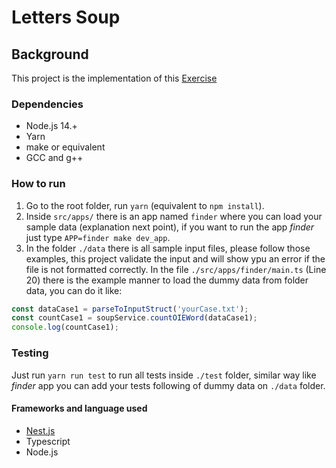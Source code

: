 # Letters Soup

## Background
This project is the implementation of this [Exercise](./exercise/Test-Back-Node.pdf)

### Dependencies

- Node.js 14.+
- Yarn
- make or equivalent
- GCC and g++

### How to run

1. Go to the root folder, run `yarn` (equivalent to `npm install`).
1. Inside `src/apps/` there is an app named `finder` where you can load your sample data (explanation next point), if you want to run the app *finder* just type `APP=finder make dev_app`.
1. In the folder `./data` there is all sample input files, please follow those examples, this project validate the input and will show ypu an error if the file is not formatted correctly. In the file `./src/apps/finder/main.ts` (Line 20) there is the example manner to load the dummy data from folder data, you can do it like: 

```typescript
const dataCase1 = parseToInputStruct('yourCase.txt');
const countCase1 = soupService.countOIEWord(dataCase1);
console.log(countCase1);
```

### Testing

Just run `yarn run test` to run all tests inside `./test` folder, similar way like *finder* app you can add your tests following of dummy data on `./data` folder.

#### Frameworks and language used

- [Nest.js](https://docs.nestjs.com)
- Typescript
- Node.js 
